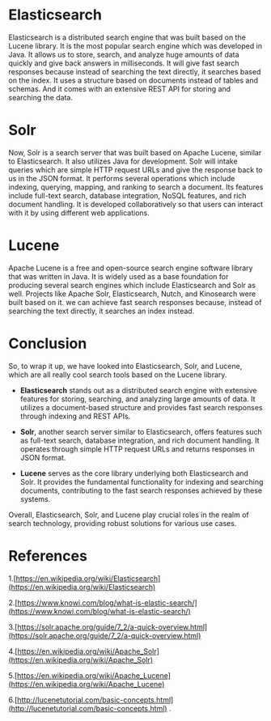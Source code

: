 
# Elasticsearch
Elasticsearch is a distributed search engine that was built based on the Lucene library. It is the most popular search engine which was developed in Java. It allows us to store, search, and analyze huge amounts of data quickly and give back answers in milliseconds. It will give fast search responses because instead of searching the text directly, it searches based on the index. It uses a structure based on documents instead of tables and schemas. And it comes with an extensive REST API for storing and searching the data.


# Solr 
Now, Solr is a search server that was built based on Apache Lucene, similar to Elasticsearch. It also utilizes Java for development. Solr will intake queries which are simple HTTP request URLs and give the response back to us in the JSON format. It performs several operations which include indexing, querying, mapping, and ranking to search a document. Its features include full-text search, database integration, NoSQL features, and rich document handling. It is developed collaboratively so that users can interact with it by using different web applications.


# Lucene
Apache Lucene is a free and open-source search engine software library that was written in Java. It is widely used as a base foundation for producing several search engines which include Elasticsearch and Solr as well. Projects like  Apache Solr, Elasticsearch, Nutch, and Kinosearch were built based on it. we can achieve fast search responses because, instead of searching the text directly, it searches an index instead.


# Conclusion

So, to wrap it up, we have looked into Elasticsearch, Solr, and Lucene, which are all really cool search tools based on the Lucene library.

- **Elasticsearch** stands out as a distributed search engine with extensive features for storing, searching, and analyzing large amounts of data. It utilizes a document-based structure and provides fast search responses through indexing and REST APIs.

- **Solr**, another search server similar to Elasticsearch, offers features such as full-text search, database integration, and rich document handling. It operates through simple HTTP request URLs and returns responses in JSON format.

- **Lucene** serves as the core library underlying both Elasticsearch and Solr. It provides the fundamental functionality for indexing and searching documents, contributing to the fast search responses achieved by these systems.

Overall, Elasticsearch, Solr, and Lucene play crucial roles in the realm of search technology, providing robust solutions for various use cases.




# References
1.[https://en.wikipedia.org/wiki/Elasticsearch](https://en.wikipedia.org/wiki/Elasticsearch)

2.[https://www.knowi.com/blog/what-is-elastic-search/](https://www.knowi.com/blog/what-is-elastic-search/)

3.[https://solr.apache.org/guide/7_2/a-quick-overview.html](https://solr.apache.org/guide/7_2/a-quick-overview.html)

4.[https://en.wikipedia.org/wiki/Apache_Solr](https://en.wikipedia.org/wiki/Apache_Solr)

5.[https://en.wikipedia.org/wiki/Apache_Lucene](https://en.wikipedia.org/wiki/Apache_Lucene)

6.[http://lucenetutorial.com/basic-concepts.html](http://lucenetutorial.com/basic-concepts.html)
.

